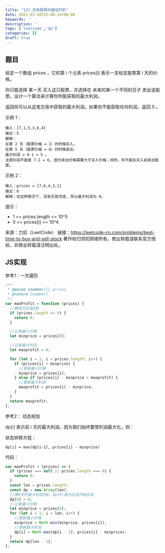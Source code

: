 ```yaml
---
title: "121.买卖股票的最佳时机"
date: 2021-03-20T15:48:24+08:00
keywords: ''
description: ''
tags: ['leetcode','dp']
categories: []
draft: true
---
```


## 题目

给定一个数组 prices ，它的第 i 个元素 prices[i] 表示一支给定股票第 i 天的价格。

你只能选择 某一天 买入这只股票，并选择在 未来的某一个不同的日子 卖出该股票。设计一个算法来计算你所能获取的最大利润。

返回你可以从这笔交易中获取的最大利润。如果你不能获取任何利润，返回 0 。

示例 1：
```
输入：[7,1,5,3,6,4]
输出：5
解释：
在第 2 天（股票价格 = 1）的时候买入，
在第 5 天（股票价格 = 6）的时候卖出，
最大利润 = 6-1 = 5 。
注意利润不能是 7-1 = 6, 因为卖出价格需要大于买入价格；同时，你不能在买入前卖出股票。
```

示例 2：
```
输入：prices = [7,6,4,3,1]
输出：0
解释：在这种情况下, 没有交易完成, 所以最大利润为 0。
```

提示：

- 1 <= prices.length <= 10^5   
- 0 <= prices[i] <= 10^4   

来源：力扣（LeetCode）
链接：https://leetcode-cn.com/problems/best-time-to-buy-and-sell-stock
著作权归领扣网络所有。商业转载请联系官方授权，非商业转载请注明出处。

## JS实现

参考1：一次遍历

```javascript
/**
 * @param {number[]} prices
 * @return {number}
 */
var maxProfit = function (prices) {
  //数组为空返回0
  if (prices.length <= 0) {
    return 0;
  }

  //记录最小价格
  let minprice = prices[0];

  //记录最大利润
  let maxprofit = 0;

  for (let i = 1; i < prices.length; i++) {
    if (prices[i] < minprice) {
      //更新最小价格
      minprice = prices[i];
    } else if (prices[i] - minprice > maxprofit) {
      //更新最大利润
      maxprofit = prices[i] - minprice;
    }
  }
  return maxprofit;
};
```

参考2： 动态规划 

dp[i] 表示前 i 天的最大利润，因为我们始终要使利润最大化，则：

状态转移方程：
```
dp[i] = max(dp[i-1], prices[i] - minprice)
```

代码：
```javascript
var maxProfit = (prices) => {
  if (prices === null || prices.length === 0) {
    return 0;
  }
  const len = prices.length;
  const dp = new Array(len);
  //第0天的最大利润为0，dp[0]表示还没开始交易
  dp[0] = 0;
  //记录最小价格
  let minprice = prices[0];
  for (let i = 1; i < len; i++) {
    //更新最小价格
    minprice = Math.min(minprice, prices[i]);
    //更新最大利润
    dp[i] = Math.max(dp[i - 1], prices[i] - minprice);
  }
  return dp[len - 1];
};
```

